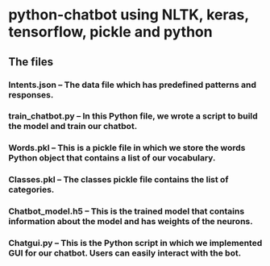 # python-chatbot using NLTK, keras, tensorflow, pickle and python 

## The files
### Intents.json – The data file which has predefined patterns and responses.
### train_chatbot.py – In this Python file, we wrote a script to build the model and train our chatbot.
### Words.pkl – This is a pickle file in which we store the words Python object that contains a list of our vocabulary.
### Classes.pkl – The classes pickle file contains the list of categories.
### Chatbot_model.h5 – This is the trained model that contains information about the model and has weights of the neurons.
### Chatgui.py – This is the Python script in which we implemented GUI for our chatbot. Users can easily interact with the bot.
